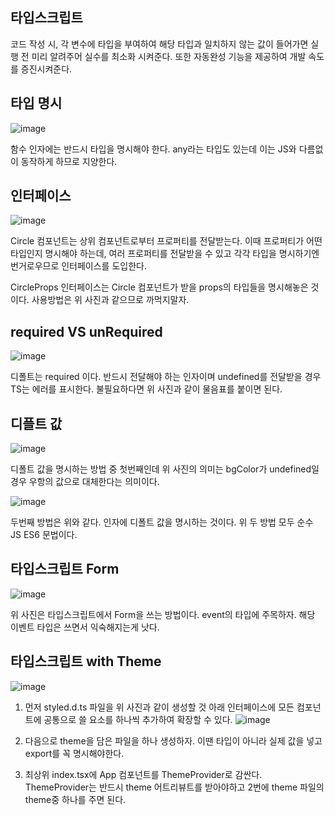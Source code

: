 ## 타입스크립트
코드 작성 시, 각 변수에 타입을 부여하여 해당 타입과 일치하지 않는 값이 들어가면 실행 전 미리 알려주어 실수를 최소화 시켜준다. 또한 자동완성 기능을 제공하여 개발 속도를
증진시켜준다.

## 타입 명시
![image](https://user-images.githubusercontent.com/55936770/208309543-e0a64f84-5b39-4df4-9ec3-e71203243117.png)

함수 인자에는 반드시 타입을 명시해야 한다. any라는 타입도 있는데 이는 JS와 다름없이 동작하게 하므로 지양한다.

## 인터페이스
![image](https://user-images.githubusercontent.com/55936770/208309595-87cb5a2d-b6e8-485c-805c-c172acef8fab.png)

Circle 컴포넌트는 상위 컴포넌트로부터 프로퍼티를 전달받는다. 이때 프로퍼티가 어떤 타입인지 명시해야 하는데, 여러 프로퍼티를 전달받을 수 있고 각각 타입을 명시하기엔
번거로우므로 인터페이스를 도입한다. 

CircleProps 인터페이스는 Circle 컴포넌트가 받을 props의 타입들을 명시해놓은 것이다. 사용방법은 위 사진과 같으므로 까먹지말자.

## required VS unRequired
![image](https://user-images.githubusercontent.com/55936770/208309824-30115f93-5f0b-4d97-b793-b2673d4f0d1d.png)

디폴트는 required 이다. 반드시 전달해야 하는 인자이며 undefined를 전달받을 경우 TS는 에러를 표시한다. 불필요하다면 위 사진과 같이 물음표를 붙이면 된다.

## 디플트 값
![image](https://user-images.githubusercontent.com/55936770/208309924-45ced7a8-c567-470f-8a39-598c1cbbf7c5.png)

디폴트 값을 명시하는 방법 중 첫번째인데 위 사진의 의미는 bgColor가 undefined일 경우 우항의 값으로 대체한다는 의미이다.

![image](https://user-images.githubusercontent.com/55936770/208310006-51d2ead9-2499-4670-b9cf-2540b77b9d9c.png)

두번째 방법은 위와 같다. 인자에 디폴트 값을 명시하는 것이다. 위 두 방법 모두 순수 JS ES6 문법이다.

## 타입스크립트 Form
![image](https://user-images.githubusercontent.com/55936770/208310325-5ec59431-3541-455e-87ab-416a579f94b0.png)

위 사진은 타입스크립트에서 Form을 쓰는 방법이다. event의 타입에 주목하자. 해당 이벤트 타입은 쓰면서 익숙해지는게 낫다. 

## 타입스크립트 with Theme
  ![image](https://user-images.githubusercontent.com/55936770/208310083-b6f9529f-8d81-4138-b6e5-ec4df63632b8.png)

1. 먼저 styled.d.ts 파일을 위 사진과 같이 생성할 것 아래 인터페이스에 모든 컴포넌트에 공통으로 쓸 요소를 하나씩 추가하여 확장할 수 있다.
![image](https://user-images.githubusercontent.com/55936770/208310119-3b34e639-7523-4c8a-9a8a-67f519c3d938.png)

2. 다음으로 theme을 담은 파일을 하나 생성하자. 이땐 타입이 아니라 실제 값을 넣고 export를 꼭 명시해야한다.
3. 최상위 index.tsx에 App 컴포넌트를 ThemeProvider로 감싼다. ThemeProvider는 반드시 theme 어트리뷰트를 받아야하고 2번에 theme 파일의 theme중 하나를 주면 된다.


